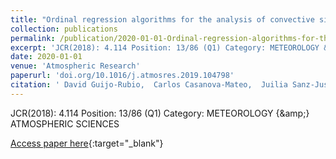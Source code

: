 ```yaml
---
title: "Ordinal regression algorithms for the analysis of convective situations over Madrid-Barajas airport"
collection: publications
permalink: /publication/2020-01-01-Ordinal-regression-algorithms-for-the-analysis-of-convective-situations-over-Madrid-Barajas-airport
excerpt: 'JCR(2018): 4.114 Position: 13/86 (Q1) Category: METEOROLOGY &amp; ATMOSPHERIC SCIENCES'
date: 2020-01-01
venue: 'Atmospheric Research'
paperurl: 'doi.org/10.1016/j.atmosres.2019.104798'
citation: ' David Guijo-Rubio,  Carlos Casanova-Mateo,  Juilia Sanz-Justo,  Pedro Gutiérrez,  Sara Cornejo-Bueno,  César Hervás-Martínez,  Sancho Salcedo-Sanz, &quot;Ordinal regression algorithms for the analysis of convective situations over Madrid-Barajas airport.&quot; Atmospheric Research, 2020.'
---
```

JCR(2018): 4.114 Position: 13/86 (Q1) Category: METEOROLOGY {\&amp;} ATMOSPHERIC SCIENCES

[Access paper here](doi.org/10.1016/j.atmosres.2019.104798){:target="_blank"}
